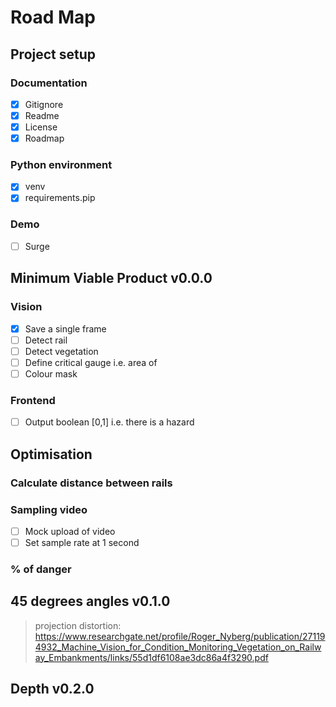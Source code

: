 # Road Map

## Project setup

### Documentation
- [x] Gitignore
- [x] Readme
- [x] License
- [x] Roadmap

### Python environment
- [x] venv
- [x] requirements.pip

### Demo
- [ ] Surge

## Minimum Viable Product v0.0.0 

### Vision
- [x] Save a single frame
- [ ] Detect rail
- [ ] Detect vegetation
- [ ] Define critical gauge i.e. area of 
- [ ] Colour mask

### Frontend
- [ ] Output boolean [0,1] i.e. there is a hazard

## Optimisation

### Calculate distance between rails

### Sampling video
- [ ] Mock upload of video
- [ ] Set sample rate at 1 second

### % of danger

## 45 degrees angles v0.1.0
> projection distortion: https://www.researchgate.net/profile/Roger_Nyberg/publication/271194932_Machine_Vision_for_Condition_Monitoring_Vegetation_on_Railway_Embankments/links/55d1df6108ae3dc86a4f3290.pdf

## Depth v0.2.0
